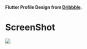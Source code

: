 **Flutter Profile Design from [Dribbble](https://dribbble.com/).**
# ScreenShot
<img src="https://github.com/yassine-bennkhay/flutter_ui/blob/main/images/screenshot.png" />
